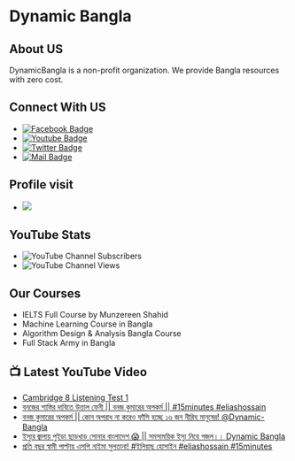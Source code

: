 # Dynamic Bangla 
## About US
DynamicBangla is a non-profit organization. We provide Bangla resources with zero cost. 
## Connect With US
- [![Facebook Badge](https://img.shields.io/badge/Facebook-1877F2?style=for-the-badge&logo=facebook&logoColor=white)](https://www.facebook.com/DynamicLearnerBangla)
- [![Youtube Badge](https://img.shields.io/badge/YouTube-FF0000?style=for-the-badge&logo=youtube&logoColor=white)](https://www.youtube.com/channel/UCoPrqgPJKtJMP0PZCDFjDqA)
- [![Twitter Badge](https://img.shields.io/badge/Twitter-1DA1F2?style=for-the-badge&logo=twitter&logoColor=white)](https://twitter.com/DynamicBangla) 
- [![Mail Badge](https://img.shields.io/badge/Gmail-D14836?style=for-the-badge&logo=gmail&logoColor=white)](mailto:DynamicBangla@yahoo.com)


## Profile visit
- ![](https://komarev.com/ghpvc/?username=DynamicBangla&label=PROFILE+VIEWS)
## YouTube Stats
- ![YouTube Channel Subscribers](https://img.shields.io/youtube/channel/subscribers/UCoPrqgPJKtJMP0PZCDFjDqA?style=social)
- ![YouTube Channel Views](https://img.shields.io/youtube/channel/views/UCoPrqgPJKtJMP0PZCDFjDqA?style=social)
## Our Courses
- IELTS Full Course by Munzereen Shahid
- Machine Learning Course in Bangla
- Algorithm Design & Analysis Bangla Course
- Full Stack Army in Bangla



## 📺 Latest YouTube Video
<!-- BLOG-POST-LIST:START -->
- [Cambridge  8 Listening Test 1](https://www.youtube.com/watch?v=NEx46Rg5TzM)
- [বনজের শাস্তির দাবিতে উত্তাল ফেনী || বনজ কুমারের অপকর্ম || #15minutes #eliashossain](https://www.youtube.com/watch?v=txSdqncAvMs)
- [বনজ কুমারের অপকর্ম || কোন অপরাধ না করেও ফাঁসি হচ্ছে ১৬ জন নীরিহ মানুষের! @Dynamic-Bangla](https://www.youtube.com/watch?v=yYYLl6G3aZo)
- [ইস্যুর জ্বালায় পুইড়া ছাড়খাড় সোনার বাংলাদেশ 😱 || সমসাময়িক ইস্যু নিয়ে গজল।। Dynamic Bangla](https://www.youtube.com/watch?v=3g8UK4MW5Do)
- [প্রতি বছর স্বামী পাল্টায় এসপি নাইমা সুলতানা! #ইলিয়াছ হোসাইন  #eliashossain    #15minutes](https://www.youtube.com/watch?v=WUiMN0RlVIk)
<!-- BLOG-POST-LIST:END -->
